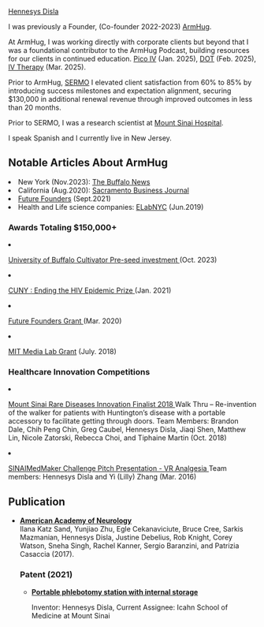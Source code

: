 
<a class="site-title" href="https://www.linkedin.com/in/hennesysdisla/" target="_blank" rel="noopener">Hennesys Disla</a>
    <p>
      I was previously a Founder, (Co-founder 2022-2023)
      <a href="https://www.crunchbase.com/organization/armhug/" target="_blank" rel="noopener">ArmHug</a>. 
   </p>
    
At ArmHug, I was working directly with corporate clients but beyond that I was a foundational contributor to the ArmHug Podcast, building resources for our clients in continued education. 
      <a href="https://www.youtube.com/watch?v=XOqilc6Vm5Q/" target="_blank" rel="noopener">Pico IV</a>
      (Jan. 2025),
      <a href="https://www.youtube.com/watch?v=8R98cyZWOtw&t=459s/" target="_blank" rel="noopener">DOT</a>
      (Feb. 2025),
      <a href="https://www.youtube.com/watch?v=_Ta2Dnzo17Y/" target="_blank" rel="noopener">IV Therapy</a>
      (Mar. 2025). 
      
   </p>

<p>
      Prior to ArmHug, 
      <a href="https://www.sermo.com" target="_blank" rel="noopener">SERMO</a>
      I elevated client satisfaction from 60% to 85% by introducing success milestones and expectation alignment, securing $130,000 in additional renewal revenue through improved outcomes in less than 20 months.
    </p>

 <p>
      Prior to SERMO, I was a research scientist at
      <a href="https://www.mountsinai.org" target="_blank" rel="noopener">Mount Sinai Hospital</a>.
    </p>

 <p>
   I speak Spanish and I currently live in New Jersey.
    </p>

<h2 id="selected-work-at-openai"> Notable Articles About ArmHug</h2>

  <li>
      New York (Nov.2023):
      <a href="https://tinyurl.com/3snb5b3r"target="_blank" rel="noopener"> The Buffalo News</a>
  <li>
      California (Aug.2020):
       <a href="https://tinyurl.com/2w5mmfck" target="_blank" rel="noopener">Sacramento Business Journal</a>
  <li>
       <a href="https://tinyurl.com/bdfdkc5f" target="_blank" rel="noopener">Future Founders</a>
      (Sept.2021)
   <li> 
     Health and Life science companies: <a href="https://tinyurl.com/mrx2u952" target="_blank" rel="noopener">ELabNYC</a>
      (Jun.2019)
       
</p>
      
<hr2/>

<h3 id="recent-papers-latest-first"> Awards Totaling $150,000+ </h3>

<p> 

<li>

  <a href="https://tinyurl.com/24t6awbz" target="_blank" rel="noopener"> University of Buffalo Cultivator Pre-seed investment </a>
  (Oct. 2023) 

<li>
  
  <a href="https://sph.cuny.edu/event/designathon-ending-the-hiv-epidemic/" target="_blank" rel="noopener">  CUNY : Ending the HIV Epidemic Prize </a>
  (Jan. 2021)

<li>
  
  <a href="https://www.futurefounders.com/" target="_blank" rel="noopener"> Future Founders Grant </a>
  (Mar. 2020) 

<li>

  <a href="https://www.media.mit.edu/" target="_blank" rel="noopener"> MIT Media Lab Grant</a>
  (July. 2018)

<hr2/>

<h3 id="recent-papers-latest-first"> Healthcare Innovation Competitions </h3>

<li>

<a href="https://tinyurl.com/yyfspz39/" target="_blank" rel="noopener"> Mount Sinai Rare Diseases Innovation Finalist 2018 </a>
   Walk Thru – Re-invention of the walker for patients with Huntington’s disease with a portable accessory to facilitate getting through doors.
   Team Members: Brandon Dale, Chih Peng Chin, Greg Caubel, Hennesys Disla, Jiaqi Shen, Matthew Lin, Nicole Zatorski, Rebecca Choi, and Tiphaine Martin
  (Oct. 2018)

<li>

 <a href="https://www.youtube.com/watch?v=Qbq3eCIeKis" target="_blank" rel="noopener"> SINAIMedMaker Challenge Pitch Presentation - VR Analgesia </a>
  Team members: Hennesys Disla and Yi (Lilly) Zhang
  (Mar. 2016)

<h2 id="recent-papers-latest-first"> Publication </h2>

<ul id="papers-list" class="bibliography">
      
<li>
    
 <strong><a href="https://www.neurology.org/doi/10.1212/WNL.88.16_supplement.P6.379" target="_blank" rel="noopener">American Academy of Neurology</a></strong><br />
 Ilana Katz Sand, Yunjiao Zhu, Egle Cekanaviciute, Bruce Cree, Sarkis Mazmanian, Hennesys Disla, Justine Debelius, Rob Knight, Corey Watson, Sneha Singh, Rachel Kanner, Sergio Baranzini, and Patrizia Casaccia (2017).<br />

<hr2/>

<h3 id="recent-papers-latest-first"> Patent (2021) </h3>

<ul id="papers-list" class="bibliography">

<div>

<li>
    
<strong><a href="https://patents.google.com/patent/US20220054061A1" target="_blank" rel="noopener">Portable phlebotomy station with internal storage </a></strong><br />
    
Inventor: Hennesys Disla, Current Assignee: Icahn School of Medicine at Mount Sinai <br />






